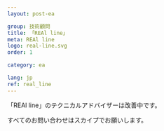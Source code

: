 ```yaml
---
layout: post-ea

group: 技術顧問
title: 「REAl line」
meta: REAl line
logo: real-line.svg
order: 1

category: ea

lang: jp
ref: real_line
---
```


「REAl line」のテクニカルアドバイザーは改善中です。

すべてのお問い合わせはスカイプでお願いします。
